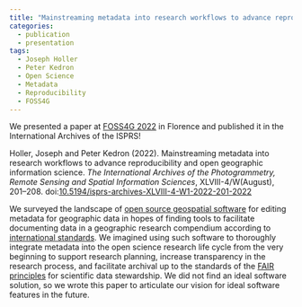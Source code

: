 ```yaml
---
title: "Mainstreaming metadata into research workflows to advance reproducibility and open geographic information science"
categories:
  - publication
  - presentation
tags:
  - Joseph Holler
  - Peter Kedron
  - Open Science
  - Metadata
  - Reproducibility
  - FOSS4G
---
```


We presented a paper at [FOSS4G 2022](https://2022.foss4g.org/) in Florence and published it in the International Archives of the ISPRS!

Holler, Joseph and Peter Kedron (2022). Mainstreaming metadata into research workflows to advance reproducibility and open geographic information science. *The International Archives of the Photogrammetry, Remote Sensing and Spatial Information Sciences*, XLVIII-4/W(August), 201–208. doi:[10.5194/isprs-archives-XLVIII-4-W1-2022-201-2022](https://doi.org/10.5194/isprs-archives-XLVIII-4-W1-2022-201-2022)

We surveyed the landscape of [open source geospatial software](https://www.osgeo.org/projects/) for editing metadata for geographic data in hopes of finding tools to facilitate documenting data in a geographic research compendium according to [international standards](https://www.iso.org/standard/53798.html).
We imagined using such software to thoroughly integrate metadata into the open science research life cycle from the very beginning to support research planning, increase transparency in the research process, and facilitate archival up to the standards of the [FAIR principles](https://www.go-fair.org/fair-principles/) for scientific data stewardship.
We did not find an ideal software solution, so we wrote this paper to articulate our vision for ideal software features in the future.
